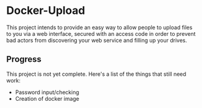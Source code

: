 # Docker-Upload
This project intends to provide an easy way to allow people to upload files to you via a web interface, secured with an access code in order to prevent bad actors from discovering your web service and filling up your drives.

## Progress
This project is not yet complete. Here's a list of the things that still need work:
- Password input/checking
- Creation of docker image
